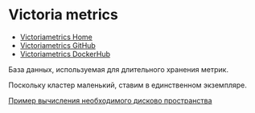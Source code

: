 # Victoria metrics

* [Victoriametrics Home](https://victoriametrics.com/)
* [Victoriametrics GitHub](https://github.com/VictoriaMetrics/VictoriaMetrics)
* [Victoriametrics DockerHub](https://hub.docker.com/r/victoriametrics/victoria-metrics)

База данных, используемая для длительного хранения метрик.

Поскольку кластер маленький, ставим в единственном экземпляре.

[Пример вычисления необходимого дисково пространства](https://victoriametrics.github.io/SampleSizeCalculations.html)
